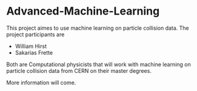 # Advanced-Machine-Learning

This project aimes to use machine learning on particle collision data.
The project participants are 
* William Hirst 
* Sakarias Frette

Both are Computational physicists that will work with machine learning on 
particle collision data from CERN on their master degrees. 

More information will come. 

